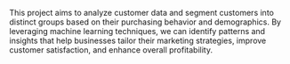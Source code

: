 This project aims to analyze customer data and segment customers into distinct groups based on their purchasing behavior and demographics. By leveraging machine learning techniques, we can identify patterns and insights that help businesses tailor their marketing strategies, improve customer satisfaction, and enhance overall profitability.
